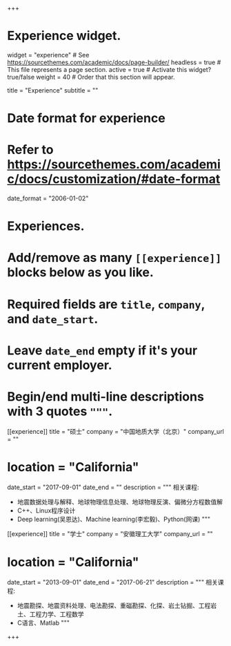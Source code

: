 +++
# Experience widget.
widget = "experience"  # See https://sourcethemes.com/academic/docs/page-builder/
headless = true  # This file represents a page section.
active = true  # Activate this widget? true/false
weight = 40  # Order that this section will appear.

title = "Experience"
subtitle = ""

# Date format for experience
#   Refer to https://sourcethemes.com/academic/docs/customization/#date-format
date_format = "2006-01-02"

# Experiences.
#   Add/remove as many `[[experience]]` blocks below as you like.
#   Required fields are `title`, `company`, and `date_start`.
#   Leave `date_end` empty if it's your current employer.
#   Begin/end multi-line descriptions with 3 quotes `"""`.
[[experience]]
  title = "硕士"
  company = "中国地质大学（北京）"
  company_url = ""
  # location = "California"
  date_start = "2017-09-01"
  date_end = ""
  description = """
  相关课程:
  
  * 地震数据处理与解释、地球物理信息处理、地球物理反演、偏微分方程数值解
  * C++、Linux程序设计
  * Deep learning(吴恩达)、Machine learning(李宏毅)、Python(网课)
  """

[[experience]]
  title = "学士"
  company = "安徽理工大学"
  company_url = ""
  # location = "California"
  date_start = "2013-09-01"
  date_end = "2017-06-21"
  description = """
  相关课程:
  
  * 地震勘探、地震资料处理、电法勘探、重磁勘探、化探、岩土钻掘、工程岩土、工程力学、工程数学
  * C语言、Matlab
  """

+++
